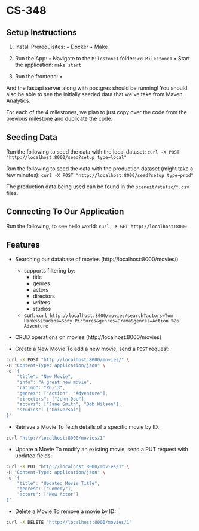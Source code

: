   # CS-348

  ## Setup Instructions
  1.	Install Prerequisites:
    •	Docker
    •	Make

  2.	Run the App:
    •	Navigate to the `Milestone1` folder:
          `cd Milestone1`
      •	Start the application:
          `make start`
  
  3. Run the frontend:
    •	<TODO>
      
  And the fastapi server along with postgres should be running! You should also be able to see the initially seeded data that we've
  take from Maven Analytics.

  For each of the 4 milestones, we plan to just copy over the code from the previous milestone and duplicate the code.


  ## Seeding Data

  Run the following to seed the data with the local dataset: `curl -X POST "http://localhost:8000/seed?setup_type=local"`

  Run the following to seed the data with the production dataset (might take a few minutes): `curl -X POST "http://localhost:8000/seed?setup_type=prod"`

  The production data being used can be found in the `sceneit/static/*.csv` files.

  ## Connecting To Our Application

  Run the following, to see hello world:
  `curl -X GET http://localhost:8000`

  ## Features

  - Searching our database of movies (http://localhost:8000/movies/)
      - supports filtering by:
        - title
        - genres
        - actors
        - directors
        - writers
        - studios
      - curl: `curl http://localhost:8000/movies/search?actors=Tom Hanks&studios=Sony Pictures&genres=Drama&genres=Action %26 Adventure`
  - CRUD operations on movies (http://localhost:8000/movies)

  - Create a New Movie
    To add a new movie, send a `POST` request:
```sh
curl -X POST "http://localhost:8000/movies/" \
-H "Content-Type: application/json" \
-d '{
    "title": "New Movie",
    "info": "A great new movie",
    "rating": "PG-13",
    "genres": ["Action", "Adventure"],
    "directors": ["John Doe"],
    "actors": ["Jane Smith", "Bob Wilson"],
    "studios": ["Universal"]
}'
```

  - Retrieve a Movie
    To fetch details of a specific movie by ID:
```sh
curl "http://localhost:8000/movies/1"
```

  - Update a Movie
    To modify an existing movie, send a PUT request with updated fields:
```sh
curl -X PUT "http://localhost:8000/movies/1" \
-H "Content-Type: application/json" \
-d '{
    "title": "Updated Movie Title",
    "genres": ["Comedy"],
    "actors": ["New Actor"]
}'
```

  - Delete a Movie
    To remove a movie by ID:
```sh
curl -X DELETE "http://localhost:8000/movies/1"
```
